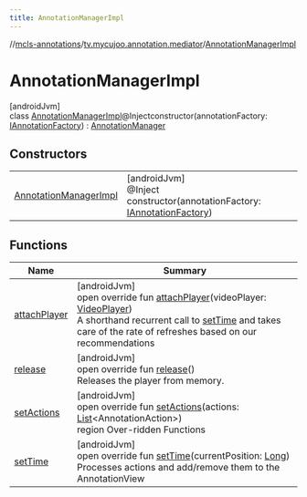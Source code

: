 ```yaml
---
title: AnnotationManagerImpl
---
```

//[mcls-annotations](../../../index.html)/[tv.mycujoo.annotation.mediator](../index.html)/[AnnotationManagerImpl](index.html)



# AnnotationManagerImpl



[androidJvm]\
class [AnnotationManagerImpl](index.html)@Injectconstructor(annotationFactory: [IAnnotationFactory](../../tv.mycujoo.annotation.core/-i-annotation-factory/index.html)) : [AnnotationManager](../-annotation-manager/index.html)



## Constructors


| | |
|---|---|
| [AnnotationManagerImpl](-annotation-manager-impl.html) | [androidJvm]<br>@Inject<br>constructor(annotationFactory: [IAnnotationFactory](../../tv.mycujoo.annotation.core/-i-annotation-factory/index.html)) |


## Functions


| Name | Summary |
|---|---|
| [attachPlayer](attach-player.html) | [androidJvm]<br>open override fun [attachPlayer](attach-player.html)(videoPlayer: [VideoPlayer](../../tv.mycujoo.annotation.annotation/-video-player/index.html))<br>A shorthand recurrent call to [setTime](set-time.html) and takes care of the rate of refreshes based on our recommendations |
| [release](release.html) | [androidJvm]<br>open override fun [release](release.html)()<br>Releases the player from memory. |
| [setActions](set-actions.html) | [androidJvm]<br>open override fun [setActions](set-actions.html)(actions: [List](https://kotlinlang.org/api/latest/jvm/stdlib/kotlin.collections/-list/index.html)&lt;AnnotationAction&gt;)<br>region Over-ridden Functions |
| [setTime](set-time.html) | [androidJvm]<br>open override fun [setTime](set-time.html)(currentPosition: [Long](https://kotlinlang.org/api/latest/jvm/stdlib/kotlin/-long/index.html))<br>Processes actions and add/remove them to the AnnotationView |

